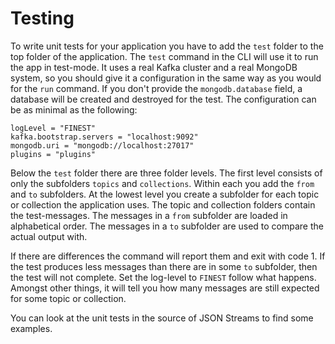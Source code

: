 # Testing

To write unit tests for your application you have to add the `test` folder to the top folder of the application. The `test` command in the CLI will use it to run the app in test-mode. It uses a real Kafka cluster and a real MongoDB system, so you should give it a configuration in the same way as you would for the `run` command. If you don't provide the `mongodb.database` field, a database will be created and destroyed for the test. The configuration can be as minimal as the following:

```
logLevel = "FINEST"
kafka.bootstrap.servers = "localhost:9092"
mongodb.uri = "mongodb://localhost:27017"
plugins = "plugins"
```

Below the `test` folder there are three folder levels. The first level consists of only the subfolders `topics` and `collections`. Within each you add the `from` and `to` subfolders. At the lowest level you create a subfolder for each topic or collection the application uses. The topic and collection folders contain the test-messages. The messages in a `from` subfolder are loaded in alphabetical order. The messages in a `to` subfolder are used to compare the actual output with.

If there are differences the command will report them and exit with code 1. If the test produces less messages than there are in some `to` subfolder, then the test will not complete. Set the log-level to `FINEST` follow what happens. Amongst other things, it will tell you how many messages are still expected for some topic or collection.

You can look at the unit tests in the source of JSON Streams to find some examples.